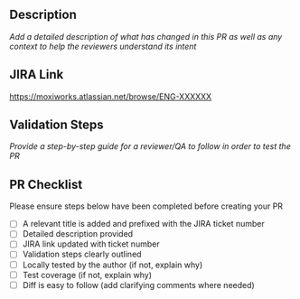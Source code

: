 ## Description

_Add a detailed description of what has changed in this PR as well as any context to help the reviewers understand its intent_

## JIRA Link
https://moxiworks.atlassian.net/browse/ENG-XXXXXX

## Validation Steps
_Provide a step-by-step guide for a reviewer/QA to follow in order to test the PR_

## PR Checklist
Please ensure steps below have been completed before creating your PR

- [ ] A relevant title is added and prefixed with the JIRA ticket number
- [ ] Detailed description provided
- [ ] JIRA link updated with ticket number
- [ ] Validation steps clearly outlined
- [ ] Locally tested by the author (if not, explain why)
- [ ] Test coverage (if not, explain why)
- [ ] Diff is easy to follow (add clarifying comments where needed)
